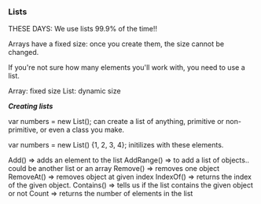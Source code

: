 ### Lists

THESE DAYS: 
We use lists 99.9% of the time!!

Arrays have a fixed size: once you create them, the size cannot be changed. 

If you're not sure how many elements you'll work with, you need to use a list. 

Array: fixed size
List: dynamic size

***Creating lists***

var numbers = new List<int>();
can create a list of anything, primitive or non-primitive, or even a class you make.

var numbers = new List<int>() {1, 2, 3, 4};
initilizes with these elements.

Add() => adds an element to the list 
AddRange() => to add a list of objects.. could be another list or an array
Remove() => removes one object
RemoveAt() => removes object at given index
IndexOf() => returns the index of the given object.
Contains() => tells us if the list contains the given object or not
Count => returns the number of elements in the list